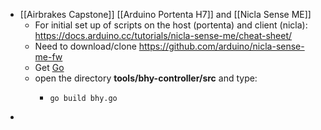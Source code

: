 - [[Airbrakes Capstone]] [[Arduino Portenta H7]] and [[Nicla Sense ME]]
	- For initial set up of scripts on the host (portenta) and client (nicla): https://docs.arduino.cc/tutorials/nicla-sense-me/cheat-sheet/
	- Need to download/clone https://github.com/arduino/nicla-sense-me-fw
	- Get [Go](https://go.dev/dl/)
	- open the directory **tools/bhy-controller/src** and type:
		- ```
		  go build bhy.go
		  ```
-